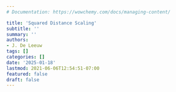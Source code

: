 ```yaml
---
# Documentation: https://wowchemy.com/docs/managing-content/

title: 'Squared Distance Scaling'
subtitle: ''
summary: ''
authors:
- J. De Leeuw
tags: []
categories: []
date: '2025-01-18'
lastmod: 2021-06-06T12:54:51-07:00
featured: false
draft: false
---
```



